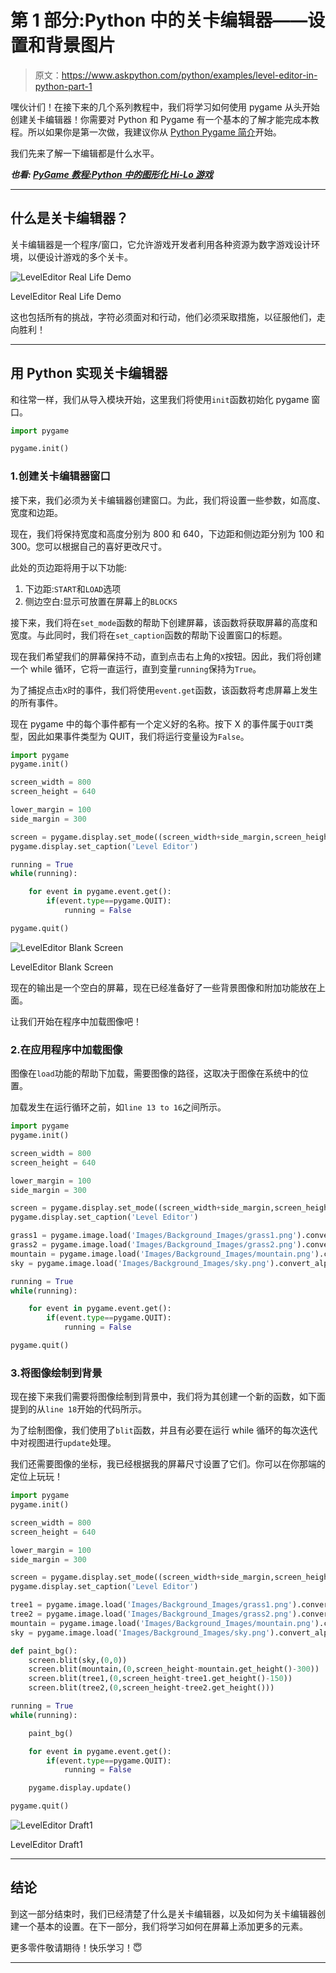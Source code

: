 # 第 1 部分:Python 中的关卡编辑器——设置和背景图片

> 原文：<https://www.askpython.com/python/examples/level-editor-in-python-part-1>

嘿伙计们！在接下来的几个系列教程中，我们将学习如何使用 pygame 从头开始创建关卡编辑器！你需要对 Python 和 Pygame 有一个基本的了解才能完成本教程。所以如果你是第一次做，我建议你从 [Python Pygame 简介](https://www.askpython.com/python-modules/python-pygame)开始。

我们先来了解一下编辑都是什么水平。

***也看: [PyGame 教程:Python 中的图形化 Hi-Lo 游戏](https://www.askpython.com/python/examples/pygame-graphical-hi-lo-game)***

* * *

## 什么是关卡编辑器？

关卡编辑器是一个程序/窗口，它允许游戏开发者利用各种资源为数字游戏设计环境，以便设计游戏的多个关卡。

![LevelEditor Real Life Demo](img/bac1f9ca2676d2db9a149f516671146f.png)

LevelEditor Real Life Demo

这也包括所有的挑战，字符必须面对和行动，他们必须采取措施，以征服他们，走向胜利！

* * *

## 用 Python 实现关卡编辑器

和往常一样，我们从导入模块开始，这里我们将使用`init`函数初始化 pygame 窗口。

```py
import pygame

pygame.init()

```

### 1.创建关卡编辑器窗口

接下来，我们必须为关卡编辑器创建窗口。为此，我们将设置一些参数，如高度、宽度和边距。

现在，我们将保持宽度和高度分别为 800 和 640，下边距和侧边距分别为 100 和 300。您可以根据自己的喜好更改尺寸。

此处的页边距将用于以下功能:

1.  下边距:`START`和`LOAD`选项
2.  侧边空白:显示可放置在屏幕上的`BLOCKS`

接下来，我们将在`set_mode`函数的帮助下创建屏幕，该函数将获取屏幕的高度和宽度。与此同时，我们将在`set_caption`函数的帮助下设置窗口的标题。

现在我们希望我们的屏幕保持不动，直到点击右上角的`X`按钮。因此，我们将创建一个 while 循环，它将一直运行，直到变量`running`保持为`True`。

为了捕捉点击`X`时的事件，我们将使用`event.get`函数，该函数将考虑屏幕上发生的所有事件。

现在 pygame 中的每个事件都有一个定义好的名称。按下 X 的事件属于`QUIT`类型，因此如果事件类型为 QUIT，我们将运行变量设为`False`。

```py
import pygame
pygame.init()

screen_width = 800
screen_height = 640

lower_margin = 100
side_margin = 300

screen = pygame.display.set_mode((screen_width+side_margin,screen_height+lower_margin))
pygame.display.set_caption('Level Editor')

running = True
while(running):

    for event in pygame.event.get():
        if(event.type==pygame.QUIT):
            running = False

pygame.quit()

```

![LevelEditor Blank Screen](img/b6328eb6828a642c01c46d12c2254c39.png)

LevelEditor Blank Screen

现在的输出是一个空白的屏幕，现在已经准备好了一些背景图像和附加功能放在上面。

让我们开始在程序中加载图像吧！

### 2.在应用程序中加载图像

图像在`load`功能的帮助下加载，需要图像的路径，这取决于图像在系统中的位置。

加载发生在运行循环之前，如`line 13 to 16`之间所示。

```py
import pygame
pygame.init()

screen_width = 800
screen_height = 640

lower_margin = 100
side_margin = 300

screen = pygame.display.set_mode((screen_width+side_margin,screen_height+lower_margin))
pygame.display.set_caption('Level Editor')

grass1 = pygame.image.load('Images/Background_Images/grass1.png').convert_alpha()
grass2 = pygame.image.load('Images/Background_Images/grass2.png').convert_alpha()
mountain = pygame.image.load('Images/Background_Images/mountain.png').convert_alpha()
sky = pygame.image.load('Images/Background_Images/sky.png').convert_alpha()

running = True
while(running):

    for event in pygame.event.get():
        if(event.type==pygame.QUIT):
            running = False

pygame.quit()

```

### 3.将图像绘制到背景

现在接下来我们需要将图像绘制到背景中，我们将为其创建一个新的函数，如下面提到的从`line 18`开始的代码所示。

为了绘制图像，我们使用了`blit`函数，并且有必要在运行 while 循环的每次迭代中对视图进行`update`处理。

我们还需要图像的坐标，我已经根据我的屏幕尺寸设置了它们。你可以在你那端的定位上玩玩！

```py
import pygame
pygame.init()

screen_width = 800
screen_height = 640

lower_margin = 100
side_margin = 300

screen = pygame.display.set_mode((screen_width+side_margin,screen_height+lower_margin))
pygame.display.set_caption('Level Editor')

tree1 = pygame.image.load('Images/Background_Images/grass1.png').convert_alpha()
tree2 = pygame.image.load('Images/Background_Images/grass2.png').convert_alpha()
mountain = pygame.image.load('Images/Background_Images/mountain.png').convert_alpha()
sky = pygame.image.load('Images/Background_Images/sky.png').convert_alpha()

def paint_bg():
    screen.blit(sky,(0,0))
    screen.blit(mountain,(0,screen_height-mountain.get_height()-300))
    screen.blit(tree1,(0,screen_height-tree1.get_height()-150))
    screen.blit(tree2,(0,screen_height-tree2.get_height()))

running = True
while(running):

    paint_bg()

    for event in pygame.event.get():
        if(event.type==pygame.QUIT):
            running = False

    pygame.display.update()

pygame.quit()

```

![LevelEditor Draft1](img/726208d89a17c8976b72475f0d8afbe3.png)

LevelEditor Draft1

* * *

## 结论

到这一部分结束时，我们已经清楚了什么是关卡编辑器，以及如何为关卡编辑器创建一个基本的设置。在下一部分，我们将学习如何在屏幕上添加更多的元素。

更多零件敬请期待！快乐学习！😇

* * *